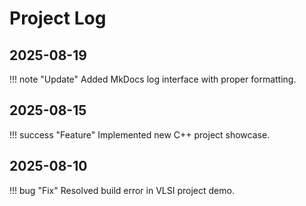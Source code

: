 # Project Log

## 2025-08-19
!!! note "Update"
Added MkDocs log interface with proper formatting.

## 2025-08-15
!!! success "Feature"
Implemented new C++ project showcase.

## 2025-08-10
!!! bug "Fix"
Resolved build error in VLSI project demo.
